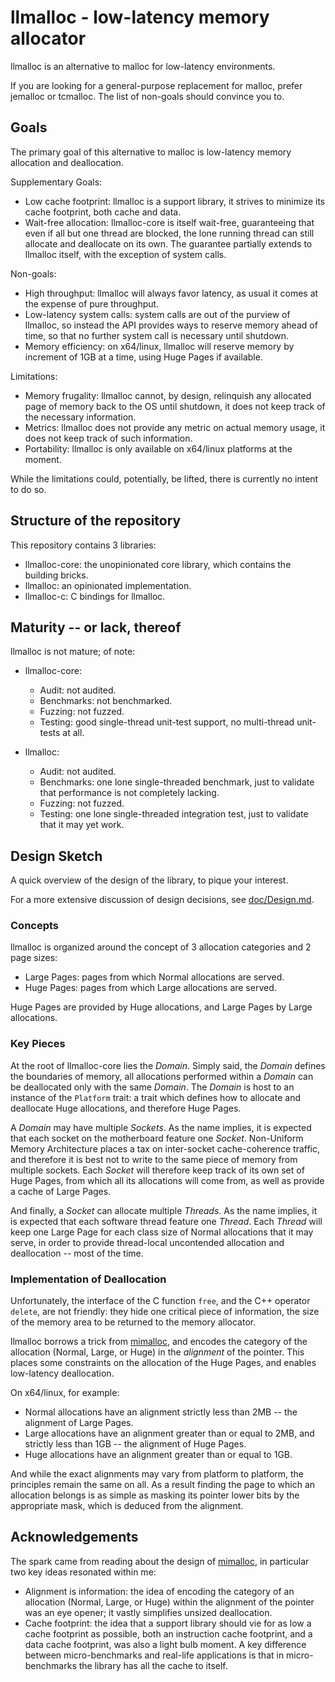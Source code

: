#   llmalloc - low-latency memory allocator

llmalloc is an alternative to malloc for low-latency environments.

If you are looking for a general-purpose replacement for malloc, prefer jemalloc or tcmalloc. The list of non-goals
should convince you to.

##  Goals

The primary goal of this alternative to malloc is low-latency memory allocation and deallocation.

Supplementary Goals:

-   Low cache footprint: llmalloc is a support library, it strives to minimize its cache footprint, both cache and data.
-   Wait-free allocation: llmalloc-core is itself wait-free, guaranteeing that even if all but one thread are blocked,
    the lone running thread can still allocate and deallocate on its own. The guarantee partially extends to llmalloc
    itself, with the exception of system calls.

Non-goals:

-   High throughput: llmalloc will always favor latency, as usual it comes at the expense of pure throughput.
-   Low-latency system calls: system calls are out of the purview of llmalloc, so instead the API provides ways to
    reserve memory ahead of time, so that no further system call is necessary until shutdown.
-   Memory efficiency: on x64/linux, llmalloc will reserve memory by increment of 1GB at a time, using Huge Pages if
    available.

Limitations:

-   Memory frugality: llmalloc cannot, by design, relinquish any allocated page of memory back to the OS until
    shutdown, it does not keep track of the necessary information.
-   Metrics: llmalloc does not provide any metric on actual memory usage, it does not keep track of such information.
-   Portability: llmalloc is only available on x64/linux platforms at the moment.

While the limitations could, potentially, be lifted, there is currently no intent to do so.

##  Structure of the repository

This repository contains 3 libraries:

-   llmalloc-core: the unopinionated core library, which contains the building bricks.
-   llmalloc: an opinionated implementation.
-   llmalloc-c: C bindings for llmalloc.

##  Maturity -- or lack, thereof

llmalloc is not mature; of note:

-   llmalloc-core:
    -   Audit: not audited.
    -   Benchmarks: not benchmarked.
    -   Fuzzing: not fuzzed.
    -   Testing: good single-thread unit-test support, no multi-thread unit-tests at all.

-   llmalloc:
    -   Audit: not audited.
    -   Benchmarks: one lone single-threaded benchmark, just to validate that performance is not completely lacking.
    -   Fuzzing: not fuzzed.
    -   Testing: one lone single-threaded integration test, just to validate that it may yet work.

##  Design Sketch

A quick overview of the design of the library, to pique your interest.

For a more extensive discussion of design decisions, see [doc/Design.md](doc/Design.md).

### Concepts

llmalloc is organized around the concept of 3 allocation categories and 2 page sizes:

-   Large Pages: pages from which Normal allocations are served.
-   Huge Pages: pages from which Large allocations are served.

Huge Pages are provided by Huge allocations, and Large Pages by Large allocations.

### Key Pieces

At the root of llmalloc-core lies the _Domain_. Simply said, the _Domain_ defines the boundaries of memory, all
allocations performed within a _Domain_ can be deallocated only with the same _Domain_. The _Domain_ is host to an
instance of the `Platform` trait: a trait which defines how to allocate and deallocate Huge allocations, and therefore
Huge Pages.

A _Domain_ may have multiple _Sockets_. As the name implies, it is expected that each socket on the motherboard feature
one _Socket_. Non-Uniform Memory Architecture places a tax on inter-socket cache-coherence traffic, and therefore it
is best not to write to the same piece of memory from multiple sockets. Each _Socket_ will therefore keep track of its
own set of Huge Pages, from which all its allocations will come from, as well as provide a cache of Large Pages.

And finally, a _Socket_ can allocate multiple _Threads_. As the name implies, it is expected that each software thread
feature one _Thread_. Each _Thread_ will keep one Large Page for each class size of Normal allocations that it may
serve, in order to provide thread-local uncontended allocation and deallocation -- most of the time.

### Implementation of Deallocation

Unfortunately, the interface of the C function `free`, and the C++ operator `delete`, are not friendly: they hide
one critical piece of information, the size of the memory area to be returned to the memory allocator.

llmalloc borrows a trick from [mimalloc](https://github.com/microsoft/mimalloc), and encodes the category of the
allocation (Normal, Large, or Huge) in the _alignment_ of the pointer. This places some constraints on the allocation
of the Huge Pages, and enables low-latency deallocation.

On x64/linux, for example:

-   Normal allocations have an alignment strictly less than 2MB -- the alignment of Large Pages.
-   Large allocations have an alignment greater than or equal to 2MB, and strictly less than 1GB -- the alignment of
    Huge Pages.
-   Huge allocations have an alignment greater than or equal to 1GB.

And while the exact alignments may vary from platform to platform, the principles remain the same on all. As a result
finding the page to which an allocation belongs is as simple as masking its pointer lower bits by the appropriate mask,
which is deduced from the alignment.

##  Acknowledgements

The spark came from reading about the design of [mimalloc](https://github.com/microsoft/mimalloc), in particular two
key ideas resonated within me:

-   Alignment is information: the idea of encoding the category of an allocation (Normal, Large, or Huge) within the
    alignment of the pointer was an eye opener; it vastly simplifies unsized deallocation.
-   Cache footprint: the idea that a support library should vie for as low a cache footprint as possible, both an
    instruction cache footprint, and a data cache footprint, was also a light bulb moment. A key difference between
    micro-benchmarks and real-life applications is that in micro-benchmarks the library has all the cache to itself.
